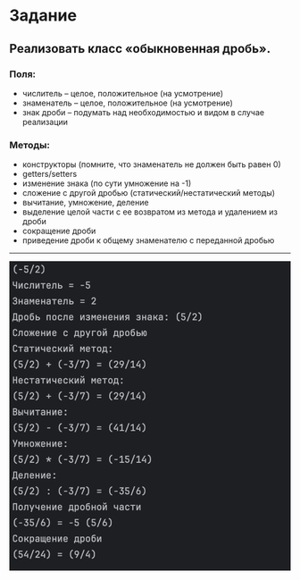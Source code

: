 # Задание
## Реализовать класс «обыкновенная дробь».
### Поля:
- числитель – целое, положительное (на усмотрение)
- знаменатель – целое, положительное (на усмотрение)
- знак дроби – подумать над необходимостью и видом в случае реализации
### Методы:
- конструкторы (помните, что знаменатель не должен быть равен 0)
- getters/setters
- изменение знака (по сути умножение на -1)
- сложение с другой дробью (статический/нестатический методы)
- вычитание, умножение, деление
- выделение целой части с ее возвратом из метода и удалением из дроби
- сокращение дроби
- приведение дроби к общему знаменателю с переданной дробью

---
![result](img/result.png)
  
